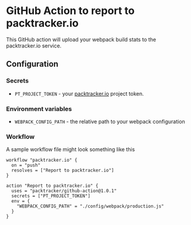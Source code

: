 # GitHub Action to report to packtracker.io

This GitHub action will upload your webpack build stats to the packtracker.io service.

## Configuration

### Secrets

  - `PT_PROJECT_TOKEN` - your [packtracker.io](https://packtracker.io) project token.

### Environment variables

  - `WEBPACK_CONFIG_PATH` - the relative path to your webpack configuration

### Workflow

A sample workflow file might look something like this

```
workflow "packtracker.io" {
  on = "push"
  resolves = ["Report to packtracker.io"]
}

action "Report to packtracker.io" {
  uses = "packtracker/github-action@1.0.1"
  secrets = ["PT_PROJECT_TOKEN"]
  env = {
    "WEBPACK_CONFIG_PATH" = "./config/webpack/production.js"
  }
}
```
